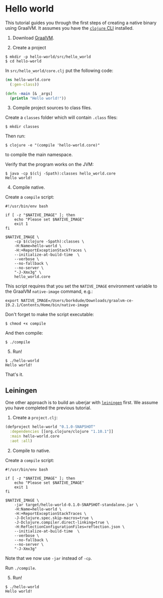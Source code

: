 # Hello world

This tutorial guides you through the first steps of creating a native binary using GraalVM. It assumes you have the [`clojure` CLI](https://clojure.org/guides/getting_started) installed.

1. Download [GraalVM](https://github.com/oracle/graal/releases).

2. Create a project

``` shellsession
$ mkdir -p hello-world/src/hello_world
$ cd hello-world
```

In `src/hello_world/core.clj` put the following code:

``` clojure
(ns hello-world.core
  (:gen-class))

(defn -main [& _args]
  (println "Hello world!"))
```

3. Compile project sources to class files.

Create a `classes` folder which will contain `.class` files:

```
$ mkdir classes
```

Then run:

```
$ clojure -e "(compile 'hello-world.core)"
```

to compile the main namespace.

Verify that the program works on the JVM:

```
$ java -cp $(clj -Spath):classes hello_world.core
Hello world!
```

4. Compile native.

Create a `compile` script:

``` shellsession
#!/usr/bin/env bash

if [ -z "$NATIVE_IMAGE" ]; then
    echo "Please set $NATIVE_IMAGE"
    exit 1
fi

$NATIVE_IMAGE \
    -cp $(clojure -Spath):classes \
    -H:Name=hello-world \
    -H:+ReportExceptionStackTraces \
    --initialize-at-build-time  \
    --verbose \
    --no-fallback \
    --no-server \
    "-J-Xmx3g" \
    hello_world.core
```

This script requires that you set the `NATIVE_IMAGE` environment variable to the GraalVM `native-image` command, e.g.:

``` shellsession
export NATIVE_IMAGE=/Users/borkdude/Downloads/graalvm-ce-19.2.1/Contents/Home/bin/native-image
```

Don't forget to make the script executable:

``` shellsession
$ chmod +x compile
```

And then compile:

``` shellsession
$ ./compile
```

5. Run!

``` shellsession
$ ./hello-world
Hello world!
```

That's it. 

## Leiningen

One other approach is to build an uberjar with [`leiningen`](https://leiningen.org/) first. We assume you have completed the previous tutorial.

1. Create a `project.clj`:

``` clojure
(defproject hello-world "0.1.0-SNAPSHOT"
  :dependencies [[org.clojure/clojure "1.10.1"]]
  :main hello-world.core
  :aot :all)
```

2. Compile to native.

Create a `compile` script:

```
#!/usr/bin/env bash

if [ -z "$NATIVE_IMAGE" ]; then
    echo "Please set $NATIVE_IMAGE"
    exit 1
fi

$NATIVE_IMAGE \
    -jar target/hello-world-0.1.0-SNAPSHOT-standalone.jar \
    -H:Name=hello-world \
    -H:+ReportExceptionStackTraces \
    -J-Dclojure.spec.skip-macros=true \
    -J-Dclojure.compiler.direct-linking=true \
    -H:ReflectionConfigurationFiles=reflection.json \
    --initialize-at-build-time  \
    --verbose \
    --no-fallback \
    --no-server \
    "-J-Xmx3g"
```

Note that we now use `-jar` instead of `-cp`.

Run `./compile`.

5. Run!

``` shellsession
$ ./hello-world
Hello world!
```
